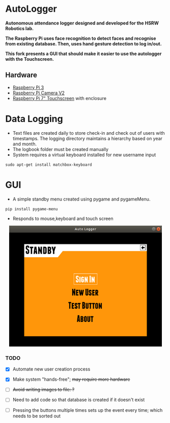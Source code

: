 # AutoLogger
**Autonomous attendance logger designed and developed for the HSRW Robotics lab.** 

**The Raspberry Pi uses face recognition to detect faces and recognise from existing database. Then, uses hand gesture detection to log in/out.**

**This fork presents a GUI that should make it easier to use the autologger with the Touchscreen.**
## Hardware
- [Raspberry Pi 3][pi]
- [Raspberry Pi Camera V2][cam]
- [Raspberry Pi 7" Touchscreen][screen] with enclosure

# Data Logging
- Text files are created daily to store check-in and check out of users with timestamps. The logging directory maintains a hierarchy based on year and month.
- The logbook folder must be created manually
- System requires a virtual keyboard installed for new username input
```
sudo apt-get install matchbox-keyboard
```

# GUI
- A simple standby menu created using pygame and pygameMenu.
```
pip install pygame-menu
```
- Responds to mouse,keyboard and touch screen

<p align="center">
  <img width="480" src="https://github.com/mtc-20/AutoLogger/blob/gui/Main_menu.png">
</p>


### TODO
- [x] Automate new user creation process
- [x] Make system "hands-free"; ~~may require more hardware~~
- [ ] ~~Avoid writing images to file: ?~~
- [ ] Need to add code so that database is created if it doesn't exist 
- [ ] Pressing the buttons multiple times sets up the event every time; which needs to be sorted out


[cam]:https://www.raspberrypi.org/products/camera-module-v2/
[screen]:https://www.raspberrypi.org/products/raspberry-pi-touch-display/
[pi]:https://www.raspberrypi.org/products/raspberry-pi-3-model-b/
